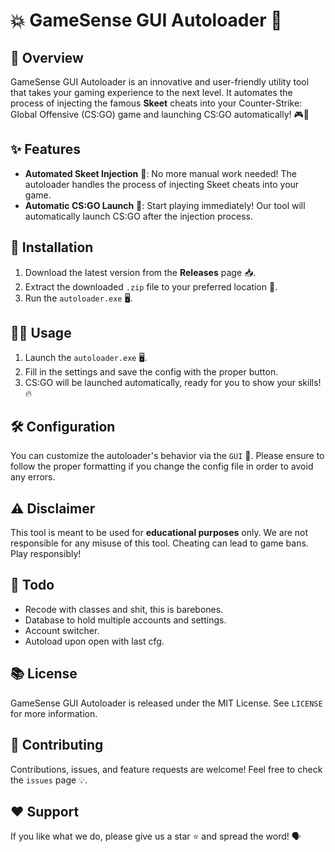 # 💥 GameSense GUI Autoloader 🔫

## 🎯 Overview 

GameSense GUI Autoloader is an innovative and user-friendly utility tool that takes your gaming experience to the next level. It automates the process of injecting the famous **Skeet** cheats into your Counter-Strike: Global Offensive (CS:GO) game and launching CS:GO automatically! 🎮🚀

## ✨ Features 

- **Automated Skeet Injection** 💉: No more manual work needed! The autoloader handles the process of injecting Skeet cheats into your game.
- **Automatic CS:GO Launch** 🚀: Start playing immediately! Our tool will automatically launch CS:GO after the injection process.

## 💽 Installation

1. Download the latest version from the **Releases** page 📥.
2. Extract the downloaded `.zip` file to your preferred location 📂.
3. Run the `autoloader.exe` 🖥️.

## 🏃‍♂️ Usage

1. Launch the `autoloader.exe` 🖥️.
2. Fill in the settings and save the config with the proper button.
3. CS:GO will be launched automatically, ready for you to show your skills! 🔥

## 🛠️ Configuration 

You can customize the autoloader's behavior via the `GUI` 📝. Please ensure to follow the proper formatting if you change the config file in order to avoid any errors.

## ⚠️ Disclaimer 

This tool is meant to be used for **educational purposes** only. We are not responsible for any misuse of this tool. Cheating can lead to game bans. Play responsibly! 

## 📝 Todo

- Recode with classes and shit, this is barebones.
- Database to hold multiple accounts and settings.
- Account switcher.
- Autoload upon open with last cfg.

## 📚 License 

GameSense GUI Autoloader is released under the MIT License. See `LICENSE` for more information.

## 🙌 Contributing 

Contributions, issues, and feature requests are welcome! Feel free to check the `issues` page 💡.

## ❤️ Support 

If you like what we do, please give us a star ⭐ and spread the word! 🗣️
